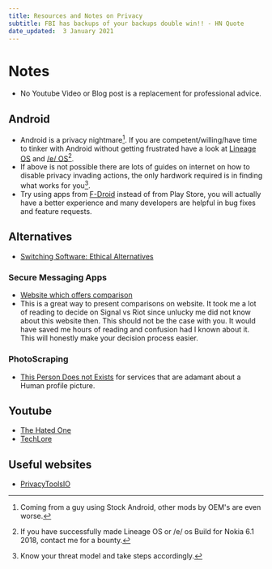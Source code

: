 ```yaml
---
title: Resources and Notes on Privacy
subtitle: FBI has backups of your backups double win!! - HN Quote
date_updated:  3 January 2021
---
```


# Notes

- No Youtube Video or Blog post is a replacement for professional advice.

## Android

- Android is a privacy nightmare[^nightmare]. If you are competent/willing/have time to tinker with Android without getting frustrated have a look at [Lineage OS](https://lineageos.org/) and [/e/ OS](https://e.foundation/)[^bounty].
- If above is not possible there are lots of guides on internet on how to disable privacy invading actions, the only hardwork required is in finding what works for you[^tinfoilhat].
- Try using apps from [F-Droid](https://f-droid.org) instead of from Play Store, you will actually have a better experience and many developers are helpful in bug fixes and feature requests.

[^nightmare]: Coming from a guy using Stock Android, other mods by OEM's are even worse.
[^bounty]: If you have successfully made Lineage OS or /e/ os Build for Nokia 6.1 2018, contact me for a bounty.
[^tinfoilhat]: Know your threat model and take steps accordingly.

## Alternatives

- [Switching Software: Ethical Alternatives](https://switching.software/)

### Secure Messaging Apps 

- [Website which offers comparison](https://www.securemessagingapps.com/)
- This is a great way to present comparisons on website. It took me a lot of reading to decide on Signal vs Riot since unlucky me did not know about this website then. This should not be the case with you.
It would have saved me hours of reading and confusion had I known about it. This will honestly make your decision process easier.

### PhotoScraping

- [This Person Does not Exists](thispersondoesnotexist.com) for services that are adamant about a Human profile picture.

## Youtube

- [The Hated One](https://www.youtube.com/channel/UCjr2bPAyPV7t35MvcgT3W8Q)
- [TechLore](https://www.youtube.com/channel/UCs6KfncB4OV6Vug4o_bzijg)

## Useful websites

- [PrivacyToolsIO](https://www.privacytools.io/)
